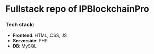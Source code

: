 # Fullstack repo of IPBlockchainPro

### Tech stack:
* **Frontend**: HTML, CSS, JS
* **Serverside**: PHP
* **DB**: MySQL

